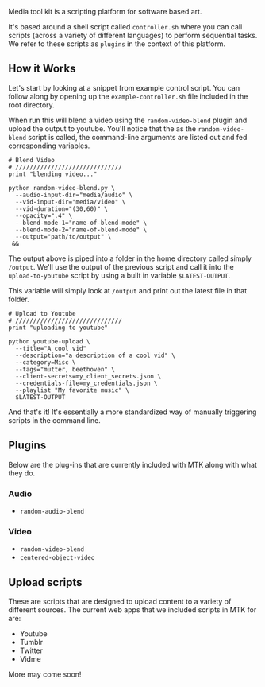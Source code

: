 Media tool kit is a scripting platform for software based art.

It's based around a shell script called `controller.sh` where you can call scripts (across a variety of different languages) to perform sequential tasks. We refer to these scripts as `plugins` in the context of this platform.

## How it Works
Let's start by looking at a snippet from example control script. You can follow along by opening up the `example-controller.sh` file included in the root directory.

When run this will blend a video using the `random-video-blend` plugin and upload the output to youtube. You'll notice that the as the `random-video-blend` script is called, the command-line arguments are listed out and fed corresponding variables.

```
# Blend Video
# //////////////////////////////
print "blending video..."

python random-video-blend.py \
  --audio-input-dir="media/audio" \
  --vid-input-dir="media/video" \
  --vid-duration="(30,60)" \
  --opacity=".4" \
  --blend-mode-1="name-of-blend-mode" \
  --blend-mode-2="name-of-blend-mode" \
  --output="path/to/output" \
 &&
 ```

The output above is piped into a folder in the home directory called simply `/output`. We'll use the output of the previous script and call it into the `upload-to-youtube` script by using a built in variable `$LATEST-OUTPUT`.

This variable will simply look at `/output` and print out the latest file in that folder.

```
# Upload to Youtube
# //////////////////////////////
print "uploading to youtube"

python youtube-upload \
  --title="A cool vid"
  --description="a description of a cool vid" \
  --category=Misc \
  --tags="mutter, beethoven" \
  --client-secrets=my_client_secrets.json \
  --credentials-file=my_credentials.json \
  --playlist "My favorite music" \
  $LATEST-OUTPUT
```

And that's it! It's essentially a more standardized way of manually triggering scripts in the command line.

## Plugins

Below are the plug-ins that are currently included with MTK along with what they do.

### Audio
- `random-audio-blend`

### Video
- `random-video-blend`
- `centered-object-video`
## Upload scripts
These are scripts that are designed to upload content to a variety of different sources. The current web apps that we included scripts in MTK for are:
- Youtube
- Tumblr
- Twitter
- Vidme

More may come soon!
